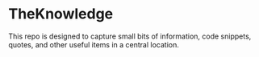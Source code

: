 # TheKnowledge

This repo is designed to capture small bits of information, code snippets, quotes, and other useful items in a central location.